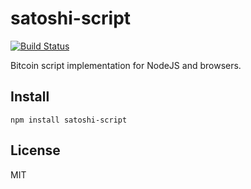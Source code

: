 # satoshi-script

[![Build Status](https://travis-ci.org/coinative/satoshi-script.svg?branch=master)](https://travis-ci.org/coinative/satoshi-script)

Bitcoin script implementation for NodeJS and browsers.

## Install

```
npm install satoshi-script
```

## License

MIT
